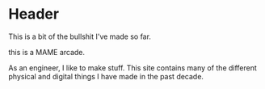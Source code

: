 # Header

This is a bit of the bullshit I've made so far.

this is a MAME arcade. 

As an engineer, I like to make stuff. This site contains many of the different physical and digital things I have made in the past decade.
